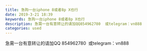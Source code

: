 ```yaml
---
title: 急购一台iphone 8或者8p X也行
date: 2019-3-21 18:39
keywords: 急购一台iphone 8或者8p X也行
description: 急需一台有意转让的请加QQ854962780  或telegram：vn888  
categories: used
---
```

<td class="t_f" id="postmessage_3276532">

急需一台有意转让的请加QQ 854962780  或telegram：vn888  </td>
